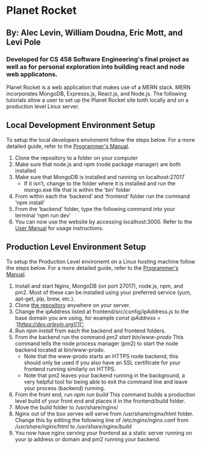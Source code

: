 # Planet Rocket 
## By: Alec Levin, William Doudna, Eric Mott, and Levi Pole
### Developed for CS 458 Software Engineering's final project as well as for personal exploration into building react and node web applicatons.
Planet Rocket is a web application that makes use of a MERN stack. MERN incorporates MongoDB, Expresss.js, React.js, and Node.js. The following tutorials allow a user to set up the Planet Rocket site both locally and on a production level Linux server.

## Local Development Environment Setup
To setup the local developers environemt follow the steps below. For a more detailed guide, refer to the [Programmer's Manual](programmersManual.pdf).

1. Clone the repository to a folder on your computer
2. Make sure that node.js and npm (node package manager) are both installed
3. Make sure that MongoDB is installed and running on localhost:27017
    * If it isn’t, change to the folder where it is installed and run the mongo.exe file that is within the ‘bin’ folder
4. From within each the ‘backend’ and ‘frontend’ folder run the command ‘npm install’
5. From the ‘backend’ folder, type the following command into your terminal ‘npm run dev’
6. You can now use the website by accessing localhost:3000. Refer to the [User Manual](userManual.pdf) for usage instructions.

## Production Level Environment Setup
To setup the Production Level environemt on a Linux hosting machine follow the steps below. For a more detailed guide, refer to the [Programmer's Manual](programmersManual.pdf).

1. Install and start Nginx, MongoDB (on port 27017), node.js, npm, and pm2. Most of these can be installed using your preferred service (yum, apt-get, pip, brew, etc.).
2. Clone [the repository](https://github.com/emott10/PlanetRocket2.0) anywhere on your server.
3. Change the ipAddress listed at frontend/src/config/ipAddress.js to the base domain you are using, for example *const ipAddress = '[https://dev.arlevin.org][1]’;*
4. Run *npm install* from each the backend and frontend folders.
5. From the backend run the command *pm2 start bin/www-prodo* This command tells the node process manager (pm2) to start the node backend located at bin/www-prodo.
    * Note that the www-prodo starts an HTTPS node backend, this should only be used if you also have an SSL certificate for your frontend running similarly on HTTPS. 
    * Note that pm2 leaves your backend running in the background, a very helpful tool for being able to exit the command line and leave your process (backend) running.
6. From the front end, run *npm run build* This command builds a production level build of your front end and places it in the frontend/build folder.
7. Move the build folder to /usr/share/nginx/
8. Nginx out of the box serves will serve from /usr/share/nginx/html folder. Change this by editing the following line of /etc/nginx/nginx.conf from */usr/share/nginx/html* to */usr/share/nginx/build*
9. You now have nginx serving your frontend as a static server running on your ip address or domain and pm2 running your backend.

[1]: https://dev.arlevin.org "Planet Rocket"
